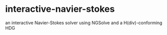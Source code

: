 # interactive-navier-stokes
an interactive Navier-Stokes solver using NGSolve and a H(div)-conforming HDG
